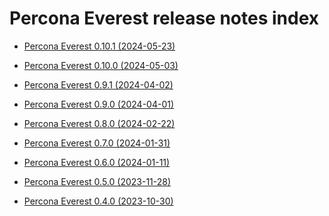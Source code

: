 # Percona Everest release notes index

- [Percona Everest 0.10.1 (2024-05-23)](Percona-Everest-0.10.1-(2024-05-23).md)
- [Percona Everest 0.10.0 (2024-05-03)](Percona-Everest-0.10.0-(2024-05-03).md)
- [Percona Everest 0.9.1 (2024-04-02)](Percona-Everest-0.9.1-(2024-04-02).md)
- [Percona Everest 0.9.0 (2024-04-01)](Percona-Everest-0.9.0-(2024-04-01).md)
- [Percona Everest 0.8.0 (2024-02-22)](Percona-Everest-0.8.0-(2024-02-22).md)
- [Percona Everest 0.7.0 (2024-01-31)](Percona-Everest-0.7.0-(2024-01-31).md)
- [Percona Everest 0.6.0 (2024-01-11)](Percona-Everest-0.6.0-(2024-01-11).md)

- [Percona Everest 0.5.0 (2023-11-28)](Percona-Everest-0.5.0-(2023-11-28).md)

- [Percona Everest 0.4.0 (2023-10-30)](Percona-Everest-0.4.0-(2023-10-30).md)


















